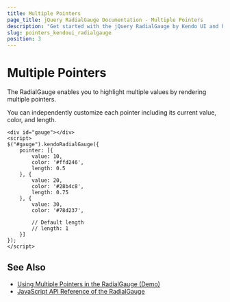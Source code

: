 ```yaml
---
title: Multiple Pointers
page_title: jQuery RadialGauge Documentation - Multiple Pointers
description: "Get started with the jQuery RadialGauge by Kendo UI and highlight multiple values by rendering multiple pointers."
slug: pointers_kendoui_radialgauge
position: 3
---
```


# Multiple Pointers

The RadialGauge enables you to highlight multiple values by rendering multiple pointers.

You can independently customize each pointer including its current value, color, and length.

    <div id="gauge"></div>
    <script>
    $("#gauge").kendoRadialGauge({
        pointer: [{
            value: 10,
            color: '#ffd246',
            length: 0.5
        }, {
            value: 20,
            color: '#28b4c8',
            length: 0.75
        }, {
            value: 30,
            color: '#78d237',

            // Default length
            // length: 1
        }]
    });
    </script>

## See Also

* [Using Multiple Pointers in the RadialGauge (Demo)](https://demos.telerik.com/kendo-ui/radial-gauge/multiple-pointers)
* [JavaScript API Reference of the RadialGauge](/api/javascript/dataviz/ui/radialgauge)
